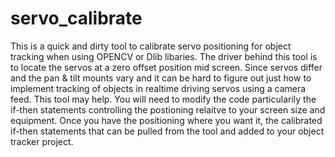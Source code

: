 # servo_calibrate
This is a quick and dirty tool to calibrate servo positioning for object tracking when using OPENCV or Dlib libaries.
The driver behind this tool is to locate the servos at a zero offset position mid screen.
Since servos differ and the pan & tilt mounts vary and it can be hard to figure out just how to implement tracking
of objects in realtime driving servos using a camera feed. This tool may help. You will need to modify the code particularily the if-then statements controlling the postioning relaitve to your screen size and equipment.
Once you have the positioning where you want it, the calibrated if-then statements that can be pulled from the tool and added to your object tracker project.
